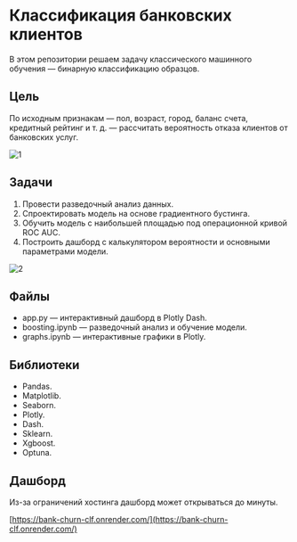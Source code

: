 # Классификация банковских клиентов

В этом репозитории решаем задачу классического машинного обучения — бинарную классификацию образцов.

## Цель

По исходным признакам — пол, возраст, город, баланс счета, кредитный рейтинг и т. д. — рассчитать вероятность отказа клиентов от банковских услуг.

![1](https://github.com/user-attachments/assets/9344367b-b494-4f00-af4e-36d30c2f60e5)

## Задачи

1. Провести разведочный анализ данных.
2. Спроектировать модель на основе градиентного бустинга.
3. Обучить модель с наибольшей площадью под операционной кривой ROC AUC.
4. Построить дашборд с калькулятором вероятности и основными параметрами модели.

![2](https://github.com/user-attachments/assets/e84e3ab2-e4a7-4b4e-9ed3-2e8714ef7067)

## Файлы

- app.py — интерактивный дашборд в Plotly Dash.
- boosting.ipynb — разведочный анализ и обучение модели.
- graphs.ipynb — интерактивные графики в Plotly.

## Библиотеки

- Pandas.
- Matplotlib.
- Seaborn.
- Plotly.
- Dash.
- Sklearn.
- Xgboost.
- Optuna.

## Дашборд

Из-за ограничений хостинга дашборд может открываться до минуты.

[https://bank-churn-clf.onrender.com/](https://bank-churn-clf.onrender.com/)
